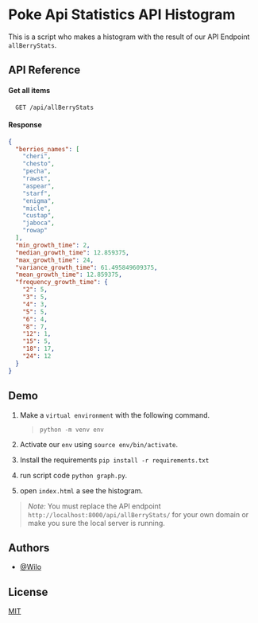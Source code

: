 
# Poke Api Statistics API Histogram

This is a script who makes a histogram with the result of our API Endpoint `allBerryStats`.


## API Reference

#### Get all items

```http
  GET /api/allBerryStats
```

#### Response
```json
{
  "berries_names": [
    "cheri",
    "chesto",
    "pecha",
    "rawst",
    "aspear",
    "starf",
    "enigma",
    "micle",
    "custap",
    "jaboca",
    "rowap"
  ],
  "min_growth_time": 2,
  "median_growth_time": 12.859375,
  "max_growth_time": 24,
  "variance_growth_time": 61.495849609375,
  "mean_growth_time": 12.859375,
  "frequency_growth_time": {
    "2": 5,
    "3": 5,
    "4": 3,
    "5": 5,
    "6": 4,
    "8": 7,
    "12": 1,
    "15": 5,
    "18": 17,
    "24": 12
  }
}
```


## Demo

1. Make a `virtual environment` with the following command.
    
    > `python -m venv env`

2. Activate our `env` using `source env/bin/activate`.
3. Install the requirements `pip install -r requirements.txt`
4. run script code `python graph.py`.
5. open `index.html` a see the histogram.

> *Note:*
> You must replace the API endpoint `http://localhost:8000/api/allBerryStats/` for your own domain or make you sure the local server is running.

## Authors

- [@Wilo](https://github.com/Wilo)


## License

[MIT](https://choosealicense.com/licenses/mit/)

